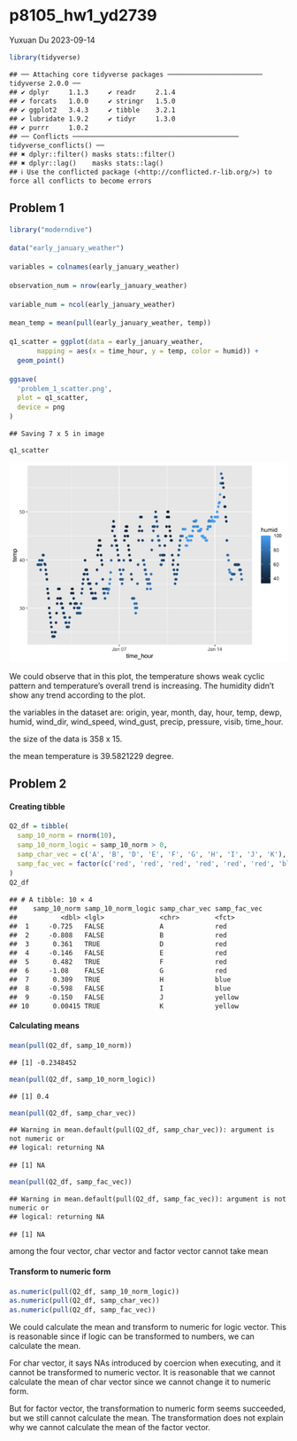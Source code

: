 p8105_hw1_yd2739
================
Yuxuan Du
2023-09-14

``` r
library(tidyverse)
```

    ## ── Attaching core tidyverse packages ──────────────────────── tidyverse 2.0.0 ──
    ## ✔ dplyr     1.1.3     ✔ readr     2.1.4
    ## ✔ forcats   1.0.0     ✔ stringr   1.5.0
    ## ✔ ggplot2   3.4.3     ✔ tibble    3.2.1
    ## ✔ lubridate 1.9.2     ✔ tidyr     1.3.0
    ## ✔ purrr     1.0.2     
    ## ── Conflicts ────────────────────────────────────────── tidyverse_conflicts() ──
    ## ✖ dplyr::filter() masks stats::filter()
    ## ✖ dplyr::lag()    masks stats::lag()
    ## ℹ Use the conflicted package (<http://conflicted.r-lib.org/>) to force all conflicts to become errors

## Problem 1

``` r
library("moderndive")

data("early_january_weather")

variables = colnames(early_january_weather)

observation_num = nrow(early_january_weather)

variable_num = ncol(early_january_weather)

mean_temp = mean(pull(early_january_weather, temp))

q1_scatter = ggplot(data = early_january_weather, 
       mapping = aes(x = time_hour, y = temp, color = humid)) + 
  geom_point()

ggsave(
  'problem_1_scatter.png',
  plot = q1_scatter,
  device = png
)
```

    ## Saving 7 x 5 in image

``` r
q1_scatter
```

![](p8105_hw1_yd2739_files/figure-gfm/unnamed-chunk-2-1.png)<!-- -->

We could observe that in this plot, the temperature shows weak cyclic
pattern and temperature’s overall trend is increasing. The humidity
didn’t show any trend according to the plot.

the variables in the dataset are: origin, year, month, day, hour, temp,
dewp, humid, wind_dir, wind_speed, wind_gust, precip, pressure, visib,
time_hour.

the size of the data is 358 x 15.

the mean temperature is 39.5821229 degree.

## Problem 2

#### Creating tibble

``` r
Q2_df = tibble(
  samp_10_norm = rnorm(10),
  samp_10_norm_logic = samp_10_norm > 0,
  samp_char_vec = c('A', 'B', 'D', 'E', 'F', 'G', 'H', 'I', 'J', 'K'),
  samp_fac_vec = factor(c('red', 'red', 'red', 'red', 'red', 'red', 'blue', 'blue', 'yellow', 'yellow'))
)
Q2_df
```

    ## # A tibble: 10 × 4
    ##    samp_10_norm samp_10_norm_logic samp_char_vec samp_fac_vec
    ##           <dbl> <lgl>              <chr>         <fct>       
    ##  1     -0.725   FALSE              A             red         
    ##  2     -0.808   FALSE              B             red         
    ##  3      0.361   TRUE               D             red         
    ##  4     -0.146   FALSE              E             red         
    ##  5      0.482   TRUE               F             red         
    ##  6     -1.08    FALSE              G             red         
    ##  7      0.309   TRUE               H             blue        
    ##  8     -0.598   FALSE              I             blue        
    ##  9     -0.150   FALSE              J             yellow      
    ## 10      0.00415 TRUE               K             yellow

#### Calculating means

``` r
mean(pull(Q2_df, samp_10_norm))
```

    ## [1] -0.2348452

``` r
mean(pull(Q2_df, samp_10_norm_logic))
```

    ## [1] 0.4

``` r
mean(pull(Q2_df, samp_char_vec))
```

    ## Warning in mean.default(pull(Q2_df, samp_char_vec)): argument is not numeric or
    ## logical: returning NA

    ## [1] NA

``` r
mean(pull(Q2_df, samp_fac_vec))
```

    ## Warning in mean.default(pull(Q2_df, samp_fac_vec)): argument is not numeric or
    ## logical: returning NA

    ## [1] NA

among the four vector, char vector and factor vector cannot take mean

#### Transform to numeric form

``` r
as.numeric(pull(Q2_df, samp_10_norm_logic))
as.numeric(pull(Q2_df, samp_char_vec))
as.numeric(pull(Q2_df, samp_fac_vec))
```

We could calculate the mean and transform to numeric for logic vector.
This is reasonable since if logic can be transformed to numbers, we can
calculate the mean.

For char vector, it says NAs introduced by coercion when executing, and
it cannot be transformed to numeric vector. It is reasonable that we
cannot calculate the mean of char vector since we cannot change it to
numeric form.

But for factor vector, the transformation to numeric form seems
succeeded, but we still cannot calculate the mean. The transformation
does not explain why we cannot calculate the mean of the factor vector.
